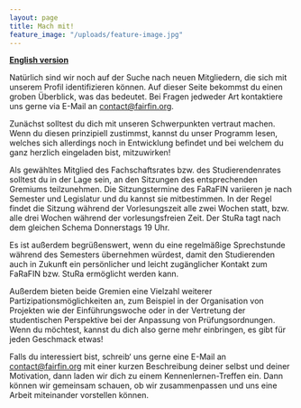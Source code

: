 ```yaml
---
layout: page
title: Mach mit!
feature_image: "/uploads/feature-image.jpg"
--- 
```


**[English version](/join-us)**

Natürlich sind wir noch auf der Suche nach neuen Mitgliedern, die sich mit unserem Profil identifizieren können. Auf dieser Seite bekommst du einen groben Überblick, was das bedeutet. Bei Fragen jedweder Art kontaktiere uns gerne via E-Mail an contact@fairfin.org.

Zunächst solltest du dich mit unseren Schwerpunkten vertraut machen. Wenn du diesen prinzipiell zustimmst, kannst du unser Programm lesen, welches sich allerdings noch in Entwicklung befindet und bei welchem du ganz herzlich eingeladen bist, mitzuwirken! 

Als gewähltes Mitglied des Fachschaftsrates bzw. des Studierendenrates solltest du in der Lage sein, an den Sitzungen des entsprechenden Gremiums teilzunehmen. Die Sitzungstermine des FaRaFIN variieren je nach Semester und Legislatur und du kannst sie mitbestimmen. In der Regel findet die Sitzung während der Vorlesungszeit alle zwei Wochen statt, bzw. alle drei Wochen während der vorlesungsfreien Zeit. Der StuRa tagt nach dem gleichen Schema Donnerstags 19 Uhr.

Es ist außerdem begrüßenswert, wenn du eine regelmäßige Sprechstunde während des Semesters übernehmen würdest, damit den Studierenden auch in Zukunft ein persönlicher und leicht zugänglicher Kontakt zum FaRaFIN bzw. StuRa ermöglicht werden kann.

Außerdem bieten beide Gremien eine Vielzahl weiterer Partizipationsmöglichkeiten an, zum Beispiel in der Organisation von Projekten wie der Einführungswoche oder in der Vertretung der studentischen Perspektive bei der Anpassung von Prüfungsordnungen. Wenn du möchtest, kannst du dich also gerne mehr einbringen, es gibt für jeden Geschmack etwas!

Falls du interessiert bist, schreib‘ uns gerne eine E-Mail an contact@fairfin.org mit einer kurzen Beschreibung deiner selbst und deiner Motivation, dann laden wir dich zu einem Kennenlernen-Treffen ein. Dann können wir gemeinsam schauen, ob wir zusammenpassen und uns eine Arbeit miteinander vorstellen können.
